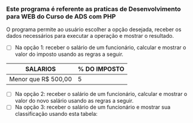 ### Este programa é referente as praticas de Desenvolvimento para WEB do Curso de ADS com PHP

  O programa permite ao usuário escolher a opção desejada, receber os dados necessários para executar a operação e mostrar o resultado.
  
 - [ ] Na opção 1: receber o salário de um funcionário, calcular e mostrar o valor do imposto usando as regras a seguir.
 
 SALARIOS            |  % DO IMPOSTO
 ------------------- |  --------------
 Menor que R$ 500,00 |  5
 
 - [ ] Na opção 2: receber o salário de um funcionário, calcular e mostrar o valor do novo salário usando as regras a seguir.
 - [ ] Na opção 3: receber o salário de um funcionário e mostrar sua classificação usando esta tabela:
